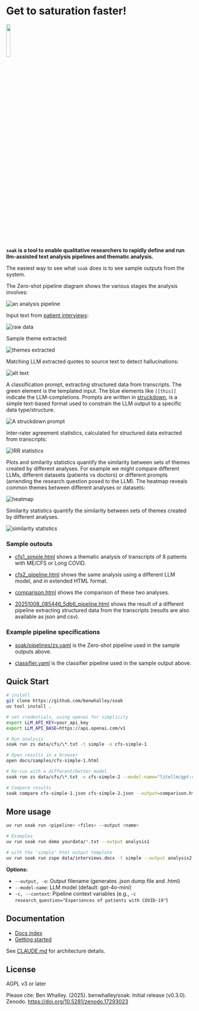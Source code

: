 # Get to saturation faster!

<img src="docs/logo-sm.png" width="15%">

**`soak` is a tool to enable qualitative researchers to rapidly define and run llm-assisted text analysis pipelines and thematic analysis.**

The easiest way to see what `soak` does is to see sample outputs from the system.

The Zero-shot pipeline diagram shows the various stages the analysis involves:

![an analysis pipeline](docs/images/zsmermaid.png)

Input text from [patient interviews](soak/data/cfs/):

![raw data](docs/images/cfstext.png)

Sample theme extracted: 

![themes extracted](docs/images/theme.png)

Matching LLM extracted quotes to source text to detect hallucinations:

![alt text](docs/images/quotematching.png)


A classification prompt, extracting structured data from transcripts. The green element is the templated input. The blue elements like `[[this]]` indicate the LLM-completions. Prompts are written in [struckdown](https://github.com/benwhalley/struckdown), is a simple text-based format used to constrain the LLM output to a specific data type/structure.

![A struckdown prompt](docs/images/classifyprompt.png)

Inter-rater agreement statistics, calculated for structured data extracted from transcripts:

![IRR statistics](docs/images/rateragreement.png)

Plots and similarity statistics quantify the similarity between sets of themes created by different analyses. For example we might compare different LLMs, different datasets (patients vs doctors) or different prompts (amending the research question posed to the LLM). The heatmap reveals common themes between different analyses or datasets:

![heatmap](docs/images/plot.png)

Similarity statistics quantify the similarity between sets of themes created by different analyses.

![similarity statistics](docs/images/simstats.png)


### Sample outouts

- [cfs1_simple.html](https://benwhalley.github.io/soak/samples/cfs1_simple.html) shows a thematic analysis of transcripts of 8 patients with ME/CFS or Long COVID.

- [cfs2_pipeline.html](https://benwhalley.github.io/soak/samples/cfs2_simple.html)  shows the same analysis using a different LLM model, and in extended HTML format.

- [comparison.html](https://benwhalley.github.io/soak/samples/comparison.html) shows the comparison of these two analyses.

- [20251008_085446_5db6_pipeline.html](https://benwhalley.github.io/soak/samples/classifier/20251008_085446_5db6_pipeline.html) shows the result of a different pipeline extracting structured data from the transcripts (results are also available as json and csv).

### Example pipeline specifications

- [soak/pipelines/zs.yaml](soak/pipelines/zs.yaml) is the Zero-shot pipeline used in the sample outputs above.

- [classifier.yaml](docs/samples/classifier/classifier.yaml) is the classifier pipeline used in the sample output above.

## Quick Start

```bash
# install
git clone https://github.com/benwhalley/soak
uv tool install .

# set credentials, using openai for simplicity
export LLM_API_KEY=your_api_key
export LLM_API_BASE=https://api.openai.com/v1

# Run analysis
soak run zs data/cfs/\*.txt -t simple -o cfs-simple-1

# Open results in a browser
open docs/samples/cfs-simple-1.html

# Re-run with a different/better model
soak run zs data/cfs/\*.txt -o cfs-simple-2 --model-name="litellm/gpt-4.1"

# Compare results
soak compare cfs-simple-1.json cfs-simple-2.json --output=comparison.html
```


## More usage

```bash
uv run soak run <pipeline> <files> --output <name>

# Examples
uv run soak run demo yourdata/*.txt --output analysis1

# with the 'simple' html output template
uv run soak run zspe data/interviews.docx -t simple --output analysis2
```


**Options:**
- `--output, -o`: Output filename (generates .json dump file and .html)
- `--model-name`: LLM model (default: gpt-4o-mini)
- `-c, --context`: Pipeline context variables (e.g., `-c research_question="Experiences of patients with COVID-19"`)


## Documentation

- [Docs index](docs/index.md)
- [Getting started](docs/tutorials/getting-started.md)

See [CLAUDE.md](CLAUDE.md) for architecture details.


## License

AGPL v3 or later

Please cite: Ben Whalley. (2025). benwhalley/soak: Initial release (v0.3.0). Zenodo. https://doi.org/10.5281/zenodo.17293023
